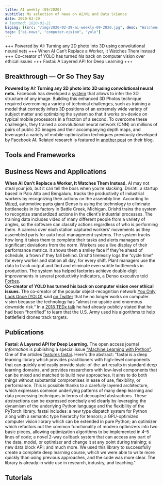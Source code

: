 ```yaml
---
title: AI weekly (09/2020)
subtitle: My selection of news on AI/ML and Data Science
date: 2020-02-29
# lastmod: 2020-01-21
bigimg: [{src: "/img/2020-02-29-ai-weekly-09-2020.jpg", desc: "Walchenseekraftwerk (2019)"}]
tags: ["ai-news", "computer-vision", "yolo"]
---
```


+++ Powered by AI: Turning any 2D photo into 3D using convolutional neural nets +++ When AI Can’t Replace a Worker, It Watches Them Instead +++ Co-creator of YOLO has turned his back on computer vision over ethical issues +++ Fastai: A Layered API for Deep Learning +++
 
<!--more-->


## Breakthrough &mdash; Or So They Say

**Powered by AI: Turning any 2D photo into 3D using convolutional neural nets.** Facebook has developed a [system](https://ai.facebook.com/blog/-powered-by-ai-turning-any-2d-photo-into-3d-using-convolutional-neural-nets/) that allows to infer the 3D structure of any image. Building this enhanced 3D Photos technique required overcoming a variety of technical challenges, such as training a model that correctly infers 3D positions of an extremely wide variety of subject matter and optimizing the system so that it works on-device on typical mobile processors in a fraction of a second. To overcome these challenges, they trained a convolutional neural network (CNN) on millions of pairs of public 3D images and their accompanying depth maps, and leveraged a variety of mobile-optimization techniques previously developed by Facebook AI. Related research is featured in [another post](https://ai.facebook.com/blog/pushing-state-of-the-art-in-3d-content-understanding/) on their blog.

## Tools and Frameworks

 


## Business News and Applications

**When AI Can’t Replace a Worker, It Watches Them Instead.** AI may not steal your job, but it can tell the boss when you’re slacking.
Drishti, a startup based in Palo Alto and Bengaluru, tracks the productivity of industrial workers by recognizing their actions on the assembly line. According to [Wired](https://www.wired.com/story/when-ai-cant-replace-worker-watches-them-instead/), automotive parts giant Denso is using the technology to eliminate bottlenecks in its factory in Battle Creek, Michigan. Drishti trains the system to recognize standardized actions in the client's industrial processes. The training data includes video of many different people from a variety of angles, so the software can classify actions regardless of who is performing them. A camera over each station captured workers’ movements as they assembled parts for auto heat-management systems. The system tracks how long it takes them to complete their tasks and alerts managers of significant deviations from the norm. Workers see a live display of their performance metrics. It shows them a smiley face if they’re ahead of schedule, a frown if they fall behind. Drishti tirelessly logs the “cycle time” for every worker and station all day, for every shift. Plant managers use the data to track output and find and eliminate even subtle bottlenecks in production. The system has helped factories achieve double-digit improvements in several productivity indicators, a Denso executive told [Forbes](https://www.forbes.com/sites/amyfeldman/2020/02/12/manufacturing-automation-startup-drishti-backed-by-andreessen-signs-on-more-than-10-clients-including--auto-parts-giant-denso/#680bbfc9795f).  
**Co-creator of YOLO has turned his back on computer vision over ethical issues.** The co-creator of the popular object-recognition network [You Only Look Once (YOLO)](https://pjreddie.com/darknet/yolo/) said [on Twitter](https://twitter.com/pjreddie/status/1230523827446091776) that he no longer works on computer vision because the technology has “almost no upside and enormous downside risk.” In a [2018 TEDx talk](https://www.youtube.com/watch?v=XS2UWYuh5u0) he had already publicly stated that he had been “horrified” to learn that the U.S. Army used his algorithms to help battlefield drones track targets.


## Publications
 
**Fastai: A Layered API for Deep Learning.** The open access journal *Information* is publishing a special issue ["Machine Learning with Python"](https://www.mdpi.com/journal/information/special_issues/ML_Python). One of the articles [features fastai](https://www.mdpi.com/2078-2489/11/2/108). Here's the abstract: "fastai is a deep learning library which provides practitioners with high-level components that can quickly and easily provide state-of-the-art results in standard deep learning domains, and provides researchers with low-level components that can be mixed and matched to build new approaches. It aims to do both things without substantial compromises in ease of use, flexibility, or performance. This is possible thanks to a carefully layered architecture, which expresses common underlying patterns of many deep learning and data processing techniques in terms of decoupled abstractions. These abstractions can be expressed concisely and clearly by leveraging the dynamism of the underlying Python language and the flexibility of the PyTorch library. fastai includes: a new type dispatch system for Python along with a semantic type hierarchy for tensors; a GPU-optimized computer vision library which can be extended in pure Python; an optimizer which refactors out the common functionality of modern optimizers into two basic pieces, allowing optimization algorithms to be implemented in 4–5 lines of code; a novel 2-way callback system that can access any part of the data, model, or optimizer and change it at any point during training; a new data block API; and much more. We used this library to successfully create a complete deep learning course, which we were able to write more quickly than using previous approaches, and the code was more clear. The library is already in wide use in research, industry, and teaching."




## Tutorials

 



